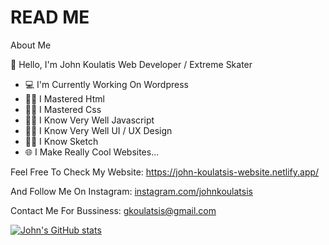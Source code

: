# READ ME
About Me

👋 Hello, I'm John Koulatis
Web Developer / Extreme Skater

- 💻 I'm Currently Working On Wordpress
- 👨‍💻 I Mastered Html
- 👨‍💻 I Mastered Css
- 👨‍💻 I Know Very Well Javascript
- 👨‍💻 I Know Very Well UI / UX Design
- 👨‍💻 I Know Sketch
- 🌐 I Make Really Cool Websites...

Feel Free To Check My Website: https://john-koulatsis-website.netlify.app/

And Follow Me On Instagram: [instagram.com/johnkoulatsis](https://www.instagram.com/johnkoulatsis/)

Contact Me For Bussiness: gkoulatsis@gmail.com

[![John's GitHub stats](https://github-readme-stats.vercel.app/api?username=gkoulatsis)](https://github.com/gkoulatsis/github-readme-stats)
